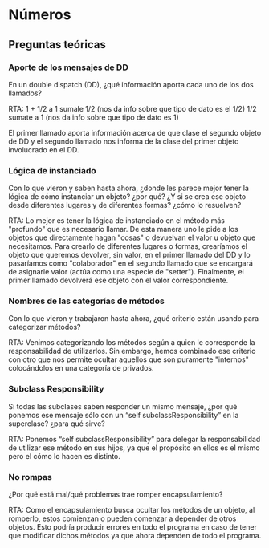 # Números

## Preguntas teóricas

### Aporte de los mensajes de DD
En un double dispatch (DD), ¿qué información aporta cada uno de los dos llamados?

RTA:
1 + 1/2
a 1 sumale 1/2 (nos da info sobre que tipo de dato es el 1/2)
1/2 sumate a 1 (nos da info sobre que tipo de dato es 1)

El primer llamado aporta información acerca de que clase el segundo objeto de DD y el segundo llamado nos informa de la clase del 
primer objeto involucrado en el DD.


### Lógica de instanciado
Con lo que vieron y saben hasta ahora, ¿donde les parece mejor tener la lógica de cómo instanciar un objeto? ¿por qué? 
¿Y si se crea ese objeto desde diferentes lugares y de diferentes formas? ¿cómo lo resuelven?

RTA:
Lo mejor es tener la lógica de instanciado en el método más "profundo" que es necesario llamar. De esta manera uno le pide a los objetos que 
directamente hagan "cosas" o devuelvan el valor u objeto que necesitamos.
Para crearlo de diferentes lugares o formas, crearíamos el objeto que queremos devolver, sin valor, en el primer llamado del DD y lo pasaríamos
como "colaborador" en el segundo llamado que se encargará de asignarle valor (actúa como una especie de "setter"). Finalmente, el primer 
llamado devolverá ese objeto con el valor correspondiente.

### Nombres de las categorías de métodos
Con lo que vieron y trabajaron hasta ahora, ¿qué criterio están usando para categorizar métodos?

RTA:
Venimos categorizando los métodos según a quien le corresponde la responsabilidad de utilizarlos. Sin embargo, hemos combinado ese criterio con otro
que nos permite ocultar aquellos que son puramente "internos" colocándolos en una categoría de privados.

### Subclass Responsibility
Si todas las subclases saben responder un mismo mensaje, ¿por qué ponemos ese mensaje sólo con un “self subclassResponsibility” en la superclase? 
¿para qué sirve?

RTA:
Ponemos “self subclassResponsibility” para delegar la responsabilidad de utilizar ese método en sus hijos, ya que el propósito en ellos es el mismo 
pero el cómo lo hacen es distinto.

### No rompas
¿Por qué está mal/qué problemas trae romper encapsulamiento?

RTA:
Como el encapsulamiento busca ocultar los métodos de un objeto, al romperlo, estos comienzan o pueden comenzar a depender de otros objetos. Esto podría
producir errores en todo el programa en caso de tener que modificar dichos métodos ya que ahora dependen de todo el programa.
